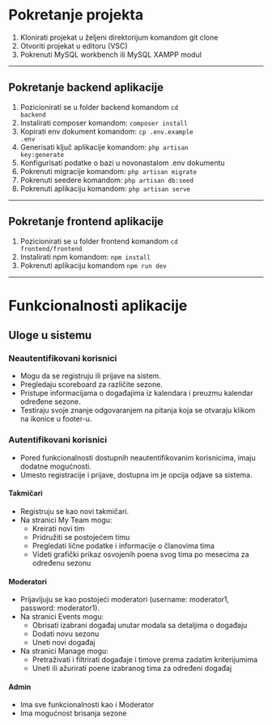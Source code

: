 <h1>Pokretanje projekta</h1>

1. Klonirati projekat u željeni direktorijum komandom git clone
2. Otvoriti projekat u editoru (VSC)
3. Pokrenuti MySQL workbench ili MySQL XAMPP modul
<hr>

<h2>Pokretanje backend aplikacije</h2>

1. Pozicionirati se u folder backend komandom <code>cd backend</code>
2. Instalirati composer komandom: <code>composer install</code>
3. Kopirati env dokument komandom: <code>cp .env.example .env</code>
4. Generisati ključ aplikacije komandom: <code>php artisan key:generate</code>
5. Konfigurisati podatke o bazi u novonastalom .env dokumentu
6. Pokrenuti migracije komandom: <code>php artisan migrate</code>
7. Pokrenuti seedere komandom: <code>php artisan db:seed</code>
8. Pokrenuti aplikaciju komandom: <code>php artisan serve</code>
<hr>

<h2>Pokretanje frontend aplikacije</h2>

1. Pozicionirati se u folder frontend komandom <code>cd frontend/frontend</code>
2. Instalirati npm komandom: <code>npm install</code>
3. Pokrenuti aplikaciju komandom <code>npm run dev</code>
<hr>

<h1>Funkcionalnosti aplikacije</h1>
<h2>Uloge u sistemu</h2>

<h3>Neautentifikovani korisnici</h3>

- Mogu da se registruju ili prijave na sistem.<br>
- Pregledaju scoreboard za različite sezone.<br>
- Pristupe informacijama o događajima iz kalendara i preuzmu kalendar određene sezone.<br>
- Testiraju svoje znanje odgovaranjem na pitanja koja se otvaraju klikom na ikonice u footer-u.<br>

<h3>Autentifikovani korisnici</h3>

- Pored funkcionalnosti dostupnih neautentifikovanim korisnicima, imaju dodatne mogućnosti.<br>
- Umesto registracije i prijave, dostupna im je opcija odjave sa sistema.<br>

<h4>Takmičari</h4>

- Registruju se kao novi takmičari.
- Na stranici My Team mogu:
    - Kreirati novi tim
    - Pridružiti se postojećem timu
    - Pregledati lične podatke i informacije o članovima tima
    - Videti grafički prikaz osvojenih poena svog tima po mesecima za određenu sezonu

<h4>Moderatori</h4>

- Prijavljuju se kao postojeći moderatori (username: moderator1, password: moderator1).
- Na stranici Events mogu:
  - Obrisati izabrani događaj unutar modala sa detaljima o događaju
  - Dodati novu sezonu
  - Uneti novi događaj
- Na stranici Manage mogu:
  - Pretraživati i filtrirati događaje i timove prema zadatim kriterijumima
  - Uneti ili ažurirati poene izabranog tima za određeni događaj
 
<h4>Admin</h4>

- Ima sve funkcionalnosti kao i Moderator
- Ima mogućnost brisanja sezone
